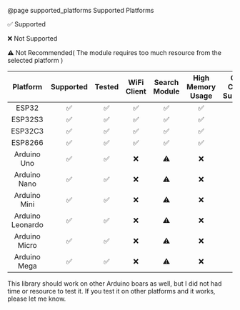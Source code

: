 @page supported_platforms Supported Platforms

✅ Supported

❌ Not Supported

⚠️ Not Recommended( The module requires too much resource from the selected platform )

|   **Platform**   | **Supported** | **Tested** | **WiFi Client** | **Search Module** | **High Memory Usage** | **Qr-Code Support** | **WebSocket Module** |
|:----------------:|:-------------:|:----------:|:---------------:|:-----------------:|:---------------------:|:-------------------:|:--------------------:|
|       ESP32      |       ✅       |      ✅     |        ✅        |         ✅         |           ✅           |          ✅          |           ✅          |
|      ESP32S3     |       ✅       |      ✅     |        ✅        |         ✅         |           ✅           |          ✅          |           ✅          |
|      ESP32C3     |       ✅       |      ✅     |        ✅        |         ✅         |           ✅           |          ✅          |           ✅          |
|      ESP8266     |       ✅       |      ✅     |        ✅        |         ✅         |           ✅           |          ✅          |           ✅          |
|    Arduino Uno   |       ✅       |      ✅     |        ❌        |         ⚠️         |           ❌           |          ❌          |           ❌          |
|   Arduino Nano   |       ✅       |      ✅     |        ❌        |         ⚠️         |           ❌           |          ❌          |           ❌          |
|   Arduino Mini   |       ✅       |      ✅     |        ❌        |         ⚠️         |           ❌           |          ❌          |           ❌          |
| Arduino Leonardo |       ✅       |      ✅     |        ❌        |         ⚠️         |           ❌           |          ❌          |           ❌          |
|   Arduino Micro  |       ✅       |      ✅     |        ❌        |         ⚠️         |           ❌           |          ❌          |           ❌          |
|   Arduino Mega   |       ✅       |      ✅     |        ❌        |         ⚠️         |           ❌           |          ❌          |           ❌          |

This library should work on other Arduino boars as well, but I did not had time or resource to test it. If you test it on other platforms
and it works, please let me know.